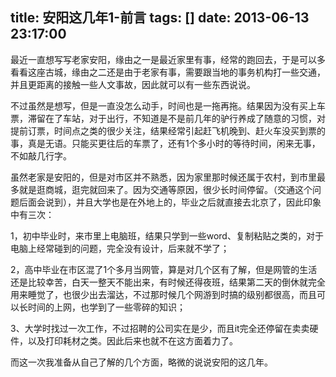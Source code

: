 title: 安阳这几年1-前言
tags: []
date: 2013-06-13 23:17:00
---

最近一直想写写老家安阳，缘由之一是最近家里有事，经常的跑回去，于是可以多看看这座古城，缘由之二还是由于老家有事，需要跟当地的事务机构打一些交通，并且更距离的接触一些人文事故，因此就可以有一些东西说说。

不过虽然是想写，但是一直没怎么动手，时间也是一拖再拖。结果因为没有买上车票，滞留在了车站，对于出行，不知道是不是前几年的驴行养成了随意的习惯，对提前订票，时间点之类的很少关注，结果经常引起赶飞机晚到、赶火车没买到票的事，真是无语。只能买更往后的车票了，还有1个多小时的等待时间，闲来无事，不如敲几行字。

虽然老家是安阳的，但是对市区并不熟悉，因为家里那时候还属于农村，到市里最多就是逛商城，逛完就回来了。因为交通等原因，很少长时间停留。（交通这个问题后面会说到），并且大学也是在外地上的，毕业之后就直接去北京了，因此印象中有三次：
<!--more-->
1，初中毕业时，来市里上电脑班，结果只学到一些word、复制粘贴之类的，对于电脑上经常碰到的问题，完全没有设计，后来就不学了；

2，高中毕业在市区混了1个多月当网管，算是对几个区有了解，但是网管的生活还是比较幸苦，白天一整天不能出来，有时候还得夜班，结果第二天的倒休就完全用来睡觉了，也很少出去溜达，不过那时候几个网游到时搞的级别都很高，而且可以长时间的上网，也学到了一些零碎的知识；

3、大学时找过一次工作，不过招聘的公司实在是少，而且it完全还停留在卖卖硬件，以及打印耗材之类。因此后来也就不在这方面着力了。

而这一次我准备从自己了解的几个方面，略微的说说安阳的这几年。
